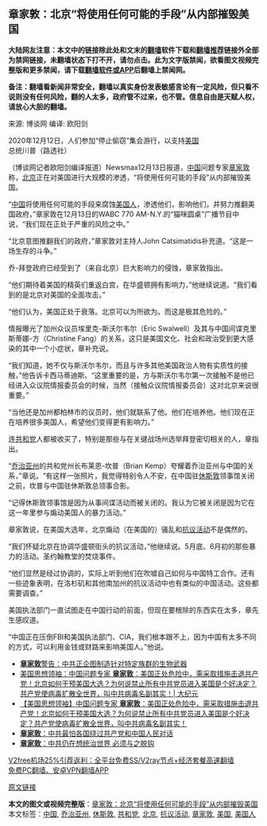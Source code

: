  <h2>章家敦：北京“将使用任何可能的手段”从内部摧毁美国</h2> <p class="notice"><b>大陆网友注意：本文中的链接除此处和文末的<a href="https://github.com/bannedbook/fanqiang" >翻墙</a>软件下载和<a href="https://github.com/killgcd/justmysocks/blob/master/README.md">翻墙推荐</a>链接外全部为禁网链接，未翻墙状态下打不开，请勿点击。此为文字版禁闻，欲看图文视频完整版和更多禁闻，请下载<a href="https://github.com/bannedbook/fanqiang">翻墙软件或APP</a>后翻墙上禁闻网。</p><p>备注：翻墙看新闻非常安全，翻墙以真实身份发表敏感言论有一定风险，但只看不说则没有任何风险，翻的人太多，政府管不过来，也不管。信息自由是天赋人权，请放心大胆的翻墙。</b></p>  <div class="entry"> <p>来源:&nbsp;博谈网                      编译:&nbsp;欧阳剑                                                 </p> <p>2020年12月12日，人们参加“停止偷窃”集会游行，以支持<a href="https://www.bannedbook.org/bnews/tag/%e7%be%8e%e5%9b%bd/" class="st_tag internal_tag" rel="tag" title="标签 美国 下的日志">美国</a>总统川普（路透社）</p> <p>（博谈网记者欧阳剑编译报道）Newsmax12月13日报道，<span class='wp_keywordlink_affiliate'><a href="https://www.bannedbook.org/" title="中国" target="_blank">中国</a></span>问题专家<a href="https://www.bannedbook.org/bnews/tag/%e7%ab%a0%e5%ae%b6%e6%95%a6/" class="st_tag internal_tag" rel="tag" title="标签 章家敦 下的日志">章家敦</a>称，<a href="https://www.bannedbook.org/bnews/tag/%e5%8c%97%e4%ba%ac/" class="st_tag internal_tag" rel="tag" title="标签 北京 下的日志">北京</a>正在对美国进行大规模的渗透，“将使用任何可能的手段”从内部摧毁美国。</p> <p>“<a href="https://www.bannedbook.org/bnews/tag/%E4%B8%AD%E5%9B%BD/" class="st_tag internal_tag" rel="tag" title="标签 中国 下的日志">中国</a>将使用任何可能的手段来腐蚀<a href="https://www.bannedbook.org/bnews/tag/%E7%BE%8E%E5%9B%BD%E4%BA%BA/" class="st_tag internal_tag" rel="tag" title="标签 美国人 下的日志">美国人</a>，渗透他们，影响他们，并努力推翻美国政府，”章家敦在12月13日的WABC 770 AM-N.Y.的“猫咪圆桌”广播节目中说，“我们现在正处于严重的风险之中。”</p> <p>“北京意图推翻我们的政府，”章家敦对主持人John Catsimatidis补充道。“这是一场生存的斗争。”</p> <p>乔-拜登政府已经受到了（来自北京）巨大影响力的侵蚀，章家敦指出。</p>  <p>“他们期待着美国的精英们重返白宫，在华盛顿拥有影响力，”他继续说道。“我们看到的是北京对美国的全面攻击。”</p> <p>“他们认为，美国正处于衰落。北京可以为所欲为。而这是极其危险的。”</p> <p>情报曝光了加州众议员埃里克-斯沃尔韦尔（Eric Swalwell）及其与中国间谍克里斯蒂娜-方（Christine Fang）的关系，这只是美国文化、社会和政治受到更大感染的其中一个小症状，章补充说。</p> <p>“我们知道，她不仅与斯沃尔韦尔，而且与许多其他美国政治人物有实质性的接触，”他告诉卡西马蒂迪斯。“这里重要的是，方与斯沃尔韦尔第一次接触不是他已经进入众议院情报委员会的时候，当然（接触众议院情报委员会）这对北京来说很重要。”</p> <p>“当他还是加州都柏林市的议员时，他们就联系了他。他们在培养他。他们现在正在培养很多美国人，希望他们变得更有影响力。”</p> <p>连<a href="https://www.bannedbook.org/bnews/tag/%e5%85%b1%e5%92%8c%e5%85%9a/" class="st_tag internal_tag" rel="tag" title="标签 共和党 下的日志">共和党</a>人都被收买了，特别是那些与在关键战场州选举拜登密切相关的人，章指出。</p>  <p>“<a href="https://www.bannedbook.org/bnews/tag/%e4%b9%94%e6%b2%bb%e4%ba%9a%e5%b7%9e/" class="st_tag internal_tag" rel="tag" title="标签 乔治亚州 下的日志">乔治亚州</a>的共和党州长布莱恩-坎普（Brian Kemp）夸耀着乔治亚州与中国的关系，”章说。“有这样一张照片，我觉得特别令人不安，在中国驻<a href="https://www.bannedbook.org/bnews/tag/%E4%BC%91%E6%96%AF%E6%95%A6/" class="st_tag internal_tag" rel="tag" title="标签 休斯敦 下的日志">休斯敦</a>领事馆关闭之前，坎普与中国驻休斯敦总领事合影。</p> <p>“记得休斯敦领事馆是因为从事间谍活动而被关闭的。我认为它被关闭是因为它在这一年里参与煽动美国人的暴力活动。”</p> <p>章家敦说，在美国大选年，北京煽动（在美国的）骚乱和<a href="https://www.bannedbook.org/bnews/tag/%E6%8A%97%E8%AE%AE%E6%B4%BB%E5%8A%A8/" class="st_tag internal_tag" rel="tag" title="标签 抗议活动 下的日志">抗议活动</a>不是偶然的。</p> <p>“我们怀疑北京在协调华盛顿街头的抗议活动，”他继续说。5月底、6月初的那些暴力的活动。圣约翰教堂的焚烧事件。</p> <p>“他们显然是经过协调的，实际上听到他们在吹嘘自己如何与中国特工合作。还有一些迹象表明，在洛杉矶和其他南加州的抗议活动中也有类似的中国活动。这些都需要调查。”</p> <p>美国执法部门一直试图走在中国行动的前面，但现在要根除的东西实在太多，章先生感叹道。</p>  <p>“中国正在压倒FBI和美国执法部门、CIA，我们根本跟不上，因为中国有太多不同的方式，可以利用金钱或财路来影响美国人。”他说。</p> <ul class='op-related-articles' title='相关阅读'> <li><a href='https://www.bannedbook.org/bnews/topimagenews/20201207/1443292.html' target='_blank'><b>章家敦</b>警告：中共正企图制造针对特定族群的生物武器</a></li> <li><a href='https://www.bannedbook.org/bnews/cbnews/20201123/1435698.html' target='_blank'>美国思想领袖：中国问题专家 <b>章家敦</b>：美国正处危险中，需采取措施击退共产党！北京如何干预美国大选？为何说禁止所有中共党员进入美国是个好决定？共产党使病毒扩散全世界，叫中共病毒名副其实！| 大纪元</a></li> <li><a href='https://www.bannedbook.org/bnews/bannedvideo/20201119/1433395.html' target='_blank'>【美国思想领袖】中国问题专家 <b>章家敦</b>：美国正处危险中，需采取措施击退共产党！北京如何干预美国大选？为何说禁止所有中共党员进入美国是个好决定？共产党使病毒扩散全世界，叫中共病毒名副其实！</a></li> <li><a href='https://www.bannedbook.org/bnews/comments/20201007/1409287.html' target='_blank'><b>章家敦</b>：中共最怕各国绕过共产党和中国人民对话</a></li> <li><a href='https://www.bannedbook.org/bnews/comments/20200909/1393602.html' target='_blank'><b>章家敦</b>：中共仍在想统治世界 必须与之脱钩</a></li> </ul> <p class="texttj"> <a href="https://github.com/bannedbook/fanqiang/wiki/V2ray%E6%9C%BA%E5%9C%BA" target="_blank">V2free机场25%引荐返利：全平台免费SS/V2ray节点+经济套餐高速翻墙</a><br/> <a href="https://github.com/bannedbook/fanqiang/wiki/%E7%A6%81%E9%97%BB%E7%BD%91%E5%AE%89%E5%8D%93%E7%BF%BB%E5%A2%99%E6%96%B0%E9%97%BBAPP" target="_blank">免费PC翻墙、安卓VPN翻墙APP</a></p><p><a href="https://www.newsmax.com/newsfront/gordonchang-espionage-foreign-influence/2020/12/13/id/1001270/">原文链接</a></p><a name='sharetosocial'></a>       <div><b>本文的图文或视频完整版</b>：<a href='https://www.bannedbook.org/bnews/cbnews/20201214/1447245.html'>章家敦：北京“将使用任何可能的手段”从内部摧毁美国</a></div>  </div><!--END ENTRY--> <div class="postfooter"> <div>本文标签：<a href="https://www.bannedbook.org/bnews/tag/%E4%B8%AD%E5%9B%BD/" rel="tag">中国</a>, <a href="https://www.bannedbook.org/bnews/tag/%e4%b9%94%e6%b2%bb%e4%ba%9a%e5%b7%9e/" rel="tag">乔治亚州</a>, <a href="https://www.bannedbook.org/bnews/tag/%E4%BC%91%E6%96%AF%E6%95%A6/" rel="tag">休斯敦</a>, <a href="https://www.bannedbook.org/bnews/tag/%e5%85%b1%e5%92%8c%e5%85%9a/" rel="tag">共和党</a>, <a href="https://www.bannedbook.org/bnews/tag/%e5%8c%97%e4%ba%ac/" rel="tag">北京</a>, <a href="https://www.bannedbook.org/bnews/tag/%E6%8A%97%E8%AE%AE%E6%B4%BB%E5%8A%A8/" rel="tag">抗议活动</a>, <a href="https://www.bannedbook.org/bnews/tag/%e7%ab%a0%e5%ae%b6%e6%95%a6/" rel="tag">章家敦</a>, <a href="https://www.bannedbook.org/bnews/tag/%e7%be%8e%e5%9b%bd/" rel="tag">美国</a>, <a href="https://www.bannedbook.org/bnews/tag/%E7%BE%8E%E5%9B%BD%E4%BA%BA/" rel="tag">美国人</a></div>  </div><!--END POSTFOOTER--> 